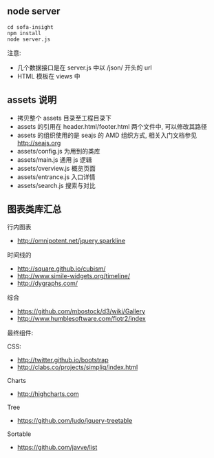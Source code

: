 ## node server

```
cd sofa-insight
npm install
node server.js
```

注意:
- 几个数据接口是在 server.js 中以 /json/ 开头的 url
- HTML 模板在 views 中

## assets 说明

- 拷贝整个 assets 目录至工程目录下
- assets 的引用在 header.html/footer.html 两个文件中, 可以修改其路径
- assets 的组织使用的是 seajs 的 AMD 组织方式, 相关入门文档参见 http://seajs.org
- assets/config.js 为用到的类库
- assets/main.js 通用 js 逻辑
- assets/overview.js 概览页面
- assets/entrance.js 入口详情
- assets/search.js 搜索与对比


## 图表类库汇总

行内图表

- http://omnipotent.net/jquery.sparkline

时间线的
- http://square.github.io/cubism/
- http://www.simile-widgets.org/timeline/
- http://dygraphs.com/


综合
- https://github.com/mbostock/d3/wiki/Gallery
- http://www.humblesoftware.com/flotr2/index




最终组件:

CSS:

- http://twitter.github.io/bootstrap
- http://clabs.co/projects/simpliq/index.html

Charts

- http://highcharts.com

Tree

- https://github.com/ludo/jquery-treetable

Sortable

- https://github.com/javve/list


